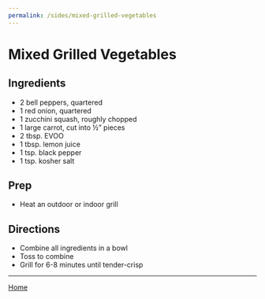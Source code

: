 ```yaml
---
permalink: /sides/mixed-grilled-vegetables
---
```

# Mixed Grilled Vegetables

## Ingredients

- 2 bell peppers, quartered
- 1 red onion, quartered
- 1 zucchini squash, roughly chopped
- 1 large carrot, cut into ½” pieces
- 2 tbsp. EVOO
- 1 tbsp. lemon juice
- 1 tsp. black pepper
- 1 tsp. kosher salt

## Prep

- Heat an outdoor or indoor grill

## Directions

- Combine all ingredients in a bowl
- Toss to combine
- Grill for 6-8 minutes until tender-crisp

---

[Home](https://thomasjbarrett82.github.io)
